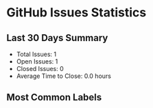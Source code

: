 # GitHub Issues Statistics

## Last 30 Days Summary
- Total Issues: 1
- Open Issues: 1
- Closed Issues: 0
- Average Time to Close: 0.0 hours

## Most Common Labels

